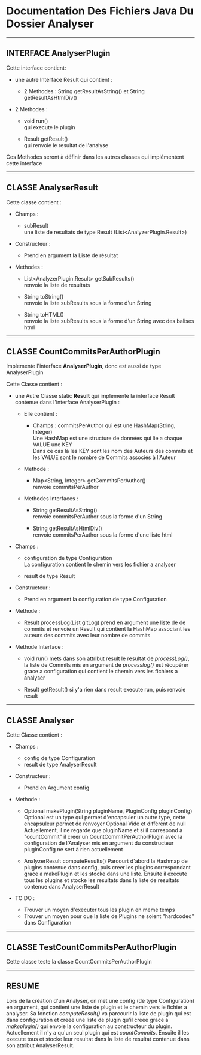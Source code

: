 # Documentation Des Fichiers Java Du Dossier Analyser

---------------------------------------------------------

## INTERFACE AnalyserPlugin

Cette interface contient:

- une autre Interface Result qui contient :
  - 2 Methodes : String getResultAsString() et String getResultAsHtmlDiv()
  
- 2 Methodes : 
  - void run()  
    qui execute le plugin
		  
  - Result getResult()  
    qui renvoie le resultat de l'analyse
	
Ces Methodes seront à définir dans les autres classes qui implémentent cette interface
	
------------------------------------------------------------

## CLASSE AnalyserResult

Cette classe contient :

- Champs :
  - subResult  
    une liste de resultats de type Result (List<AnalyzerPlugin.Result>)
    
- Constructeur :
  - Prend en argument la Liste de résultat
 	
- Methodes :
  - List<AnalyzerPlugin.Result> getSubResults()  
    renvoie la liste de resultats
 	  
  - String toString()  
    renvoie la liste subResults sous la forme d'un String
 	  
  - String toHTML()  
    renvoie la liste subResults sous la forme d'un String avec des balises html
    
--------------------------------------------------------------

## CLASSE CountCommitsPerAuthorPlugin

Implemente l'interface **AnalyserPlugin**, donc est aussi de type AnalyserPlugin

Cette Classe contient : 

- une Autre Classe static **Result** qui implemente la interface Result contenue dans l'interface AnalyserPlugin :
  - Elle contient :
    - Champs : commitsPerAuthor qui est une HashMap(String, Integer)  
     Une HashMap est une structure de données qui lie a chaque VALUE une KEY  
     Dans ce cas là les KEY sont les nom des Auteurs des commits et les VALUE sont le nombre de Commits associés à l'Auteur
    
   - Methode : 
     - Map<String, Integer> getCommitsPerAuthor()  
       renvoie commitsPerAuthor
  
  - Methodes Interfaces :
    - String getResultAsString()  
      renvoie commitsPerAuthor sous la forme d'un String
      
    - String getResultAsHtmlDiv()  
      renvoie commitsPerAuthor sous la forme d'une liste html
     
- Champs :
  - configuration de type Configuration  
    La configuration contient le chemin vers les fichier a analyser
    
  - result de type Result
  
- Constructeur : 
  - Prend en argument la configuration de type Configuration

- Methode :
  - Result processLog(List<Commit> gitLog) 
    prend en argument une liste de de commits et renvoie un Result qui contient la HashMap
    associant les auteurs des commits avec leur nombre de commits
   
- Methode Interface :
  - void run() 
    mets dans son attribut result le resultat de *processLog()*, la liste de Commits mis en argument de *processlog()* est récupérer grace a
    configuration qui contient le chemin vers les fichiers a analyser
 	  
  - Result getResult() 
    si y'a rien dans result execute run, puis renvoie result
 
--------------------------------------------------------------

## CLASSE Analyser

Cette Classe contient : 

- Champs : 
  - config de type Configuration
  - result de type AnalyserResult

- Constructeur :
  - Prend en Argument config

- Methode : 
  - Optional<AnalyzerPlugin> makePlugin(String pluginName, PluginConfig pluginConfig) 
    Optional est un type qui permet d'encapsuler un autre type, cette encapsuleur permet de renvoyer Optional Vide et différent de null
    Actuellement, il ne regarde que pluginName et si il correspond à "countCommit" il creer un CountCommitPerAuthorPlugin avec 
    la configuration de l'Analyser mis en argument du constructeur  
    pluginConfig ne sert à rien actuellement
 	  
  - AnalyzerResult computeResults()
    Parcourt d'abord la Hashmap de plugins contenue dans config, puis creer les plugins correspondant grace a makePlugin et les stocke dans 
    une liste. Ensuite il execute tous les plugins et stocke les resultats dans la liste de resultats contenue dans AnalyserResult

- TO DO :
  - Trouver un moyen d'executer tous les plugin en meme temps
  - Trouver un moyen pour que la liste de Plugins ne soient "hardcoded" dans Configuration
  
--------------------------------------------------------------

## CLASSE TestCountCommitsPerAuthorPlugin

Cette classe teste la classe CountCommitsPerAuthorPlugin

--------------------------------------------------------------

## RESUME

Lors de la création d'un Analyser, on met une config (de type Configuration) en argument, qui contient une liste de plugin et le chemin vers le fichier a analyser. Sa fonction *computeResult()* va parcourir la liste de plugin qui est dans configuration et creee une liste de plugin qu'il creee grace a *makeplugin()* qui envoie la configuration au constructeur du plugin. Actuellement il n'y a qu'un seul plugin qui est *countCommits*. Ensuite il les execute tous et stocke leur resultat dans la liste de resultat contenue dans son attribut AnalyserResult.
    
 
